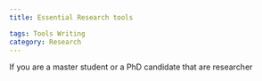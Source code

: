 ```yaml
---
title: Essential Research tools

tags: Tools Writing
category: Research
---
```


If you are a master student or a PhD candidate that are 
researcher 


